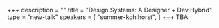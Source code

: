 +++
description = ""
title = "Design Systems: A Designer + Dev Hybrid"
type = "new-talk"
speakers = [
        "summer-kohlhorst",
]
+++
TBA